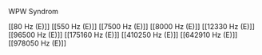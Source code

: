 WPW Syndrom

[[80 Hz (E)]]
[[550 Hz (E)]]
[[7500 Hz (E)]]
[[8000 Hz (E)]]
[[12330 Hz (E)]]
[[96500 Hz (E)]]
[[175160 Hz (E)]]
[[410250 Hz (E)]]
[[642910 Hz (E)]]
[[978050 Hz (E)]]